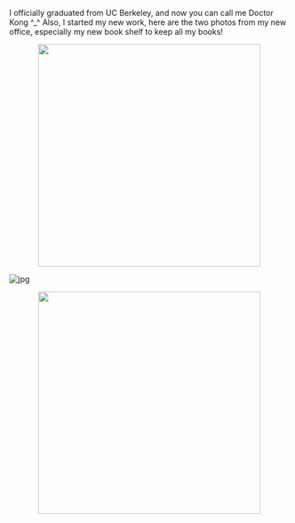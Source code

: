 I officially graduated from UC Berkeley, and now you can call me Doctor Kong \^\_^ Also, I started my new work, here are the two photos from my new office, especially my new book shelf to keep all my books! 


<center><img src="https://raw.githubusercontent.com/qingkaikong/blog/master/2018_24_new_office/figures/figure_0.jpg" height="400" /> </center>

![jpg](https://raw.githubusercontent.com/qingkaikong/blog/master/2018_24_new_office/figures/figure_1.jpg)

<center><img src="https://raw.githubusercontent.com/qingkaikong/blog/master/2018_24_new_office/figures/figure_2.jpg" height="400" /> </center>

